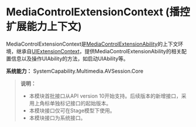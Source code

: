 # MediaControlExtensionContext (播控扩展能力上下文)

MediaControlExtensionContext是[MediaControlExtensionAbility](js-apis-app-ability-MediaControlExtensionAbility.md)的上下文环境，继承自[UIExtensionContext](js-apis-inner-application-uiExtensionContext.md)，提供MediaControlExtensionAbility的相关配置信息以及操作UIAbility的方法，如启动UIAbility等。

**系统能力：** SystemCapability.Multimedia.AVSession.Core

> **说明：**
>
> - 本模块首批接口从API version 10开始支持。后续版本的新增接口，采用上角标单独标记接口的起始版本。
> - 本模块接口仅可在Stage模型下使用。
> - 本模块接口为系统接口。

